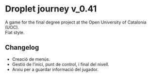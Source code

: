 # Droplet journey v_0.41
A game for the final degree project at the Open University of Catalonia (UOC). \
Flat style.

## Changelog
- Creació de menús.
- Gestió de l'inici, punt de control, i final del nivell.
- Arxiu per a guardar informació del jugador.
